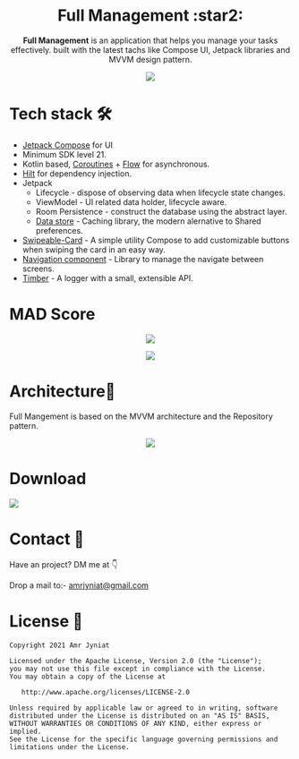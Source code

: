 <h1 align="center">Full Management :star2:</h1>

<p align="center"><b>Full Management</b> is an application that helps you manage your tasks effectively. built with the latest tachs like Compose UI, Jetpack libraries and MVVM design pattern.</p>

<p align="center">
<img src="https://github.com/Amrjyniat/FullMangement/blob/master/previews/Full%20Management.png"/>
</p>

# Tech stack 🛠
- [Jetpack Compose](https://developer.android.com/jetpack/compose) for UI
- Minimum SDK level 21.
- Kotlin based, [Coroutines](https://github.com/Kotlin/kotlinx.coroutines) + [Flow](https://kotlin.github.io/kotlinx.coroutines/kotlinx-coroutines-core/kotlinx.coroutines.flow/) for asynchronous.
- [Hilt](https://dagger.dev/hilt/) for dependency injection.
- Jetpack
  - Lifecycle - dispose of observing data when lifecycle state changes.
  - ViewModel - UI related data holder, lifecycle aware.
  - Room Persistence - construct the database using the abstract layer.
  - [Data store](https://developer.android.com/topic/libraries/architecture/datastore) - Caching library, the modern alernative to Shared preferences.
- [Swipeable-Card](https://github.com/Amrjyniat/Swipeable-Card) - A simple utility Compose to add customizable buttons when swiping the card in an easy way.
- [Navigation component](https://developer.android.com/guide/navigation/navigation-getting-started) - Library to manage the navigate between screens.
- [Timber](https://github.com/JakeWharton/timber) - A logger with a small, extensible API.


# MAD Score
<p align="center">
<img src="https://github.com/Amrjyniat/FullMangement/blob/master/previews/summary.png"/>
</p>

<p align="center">
<img src="https://github.com/Amrjyniat/FullMangement/blob/master/previews/kotlin.png"/>
</p>

# Architecture🗼
Full Mangement is based on the MVVM architecture and the Repository pattern.
<p align="center">
<img src="https://github.com/Amrjyniat/FullMangement/blob/master/previews/arch.png"/>
</p>


# Download
[![](https://github.com/Amrjyniat/FullMangement/blob/master/previews/google%20play.png)](https://play.google.com/store/apps/details?id=com.productivity.fullmangement)

# Contact 📩
Have an project? DM me at 👇

Drop a mail to:- amrjyniat@gmail.com

# License 🔖

```
Copyright 2021 Amr Jyniat

Licensed under the Apache License, Version 2.0 (the "License");
you may not use this file except in compliance with the License.
You may obtain a copy of the License at

   http://www.apache.org/licenses/LICENSE-2.0

Unless required by applicable law or agreed to in writing, software
distributed under the License is distributed on an "AS IS" BASIS,
WITHOUT WARRANTIES OR CONDITIONS OF ANY KIND, either express or implied.
See the License for the specific language governing permissions and
limitations under the License.
```

